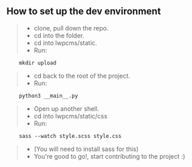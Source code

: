 ## How to set up the dev environment
> * clone, pull down the repo.
> * cd into the folder.
> * cd into lwpcms/static.
> * Run:

        mkdir upload

> * cd back to the root of the project.
> * Run:

        python3 __main__.py

> * Open up another shell.
> * cd into lwpcms/static/css
> * Run:

        sass --watch style.scss style.css

> * (You will need to install sass for this)
> * You're good to go!, start contributing to the project :)

